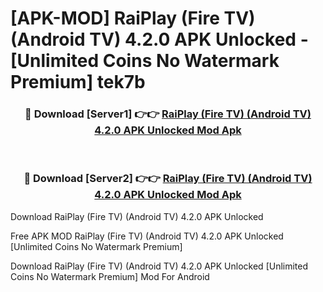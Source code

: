 # [APK-MOD] RaiPlay (Fire TV) (Android TV) 4.2.0 APK Unlocked - [Unlimited Coins No Watermark Premium] tek7b



<div align="center">
<h3>🔴 Download [Server1] 👉👉 <a href="https://momento.my/?title=RaiPlay_(Fire_TV)_(Android_TV)_4.2.0_APK_Unlocked">RaiPlay (Fire TV) (Android TV) 4.2.0 APK Unlocked Mod Apk</a></h3><br>

<h3>🔴 Download [Server2] 👉👉 <a href="https://momento.my/?title=RaiPlay_(Fire_TV)_(Android_TV)_4.2.0_APK_Unlocked">RaiPlay (Fire TV) (Android TV) 4.2.0 APK Unlocked Mod Apk</a></h3>
</div>



Download RaiPlay (Fire TV) (Android TV) 4.2.0 APK Unlocked 

Free APK MOD RaiPlay (Fire TV) (Android TV) 4.2.0 APK Unlocked [Unlimited Coins No Watermark Premium]

Download RaiPlay (Fire TV) (Android TV) 4.2.0 APK Unlocked [Unlimited Coins No Watermark Premium] Mod For Android
